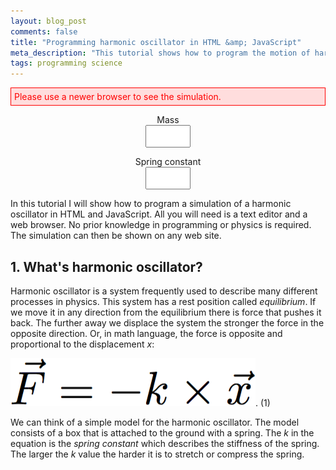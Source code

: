 ```yaml
---
layout: blog_post
comments: false
title: "Programming harmonic oscillator in HTML &amp; JavaScript"
meta_description: "This tutorial shows how to program the motion of harmonic oscillator with JavaScript."
tags: programming science
---
```


<!--  To embed this simulator into your web page copy this source code until "Harmonic Oscillator Simulator END" comment. -->

<!--

  Harmonic Oscillator Simulator

  http://evgenii.com

  License: MIT

-->

<!-- Message shown in old browsers. -->
<p id="HarmonicOscillator-notSupportedMessage" class="HarmonicOscillator-alert">Please use a newer browser to see the simulation.</p>

<div class="HarmonicOscillator">
  <canvas class="HarmonicOscillator-canvas"></canvas>

  <p class="HarmonicOscillator-isTextCentered">Mass<br>
    <input class="HarmonicOscillator-input HarmonicOscillator-inputSmall HarmonicOscillator-isTextCentered" type="number" id="HarmonicOscillator-mass" min="1" max="100" step="1" pattern="\d*">
  </p>

  <p class="HarmonicOscillator-isTextCentered">Spring constant<br>
    <input class="HarmonicOscillator-input HarmonicOscillator-inputSmall HarmonicOscillator-isTextCentered" type="number" id="HarmonicOscillator-springConstant" name="springConstant" min="1" max="100" step="1" pattern="\d*">
  </p>
</div>

<script>

(function(){
   // Calculate position and velocity of the box
  var physics = (function() {
    // Initial condition for the system
    var initialConditions = {
      xDisplacement:  1.0, // Box is displaced to the right
      velocity:       0.0, // Velocity is zero
      springConstant: 100.0, // The higher the value the stiffer the spring
      mass:           10.0 // The mass of the box
    };

    // Current state of the system
    var state = {
      /*
      Position of the box:
        0 is when the box is at the center.
        1.0 is the maximum position to the right.
        -1.0 is the maximum position to the left.
      */
      xDisplacement: 0,
      velocity: 0,
      springConstant: 0, // The higher the value the stiffer the spring
      mass: 0 // The mass of the box
    };

    var previousTime = 0; // Stores time of the previous iteration in seconds
    var timeElapsed = 0; // Stores elapsed time in seconds from the start of emulation.

    function resetStateToInitialConditions() {
      state.xDisplacement = initialConditions.xDisplacement;
      state.velocity = initialConditions.velocity;
      state.springConstant = initialConditions.springConstant;
      state.mass = initialConditions.mass;
    }

    // Returns acceleration (change of velocity) at displacement x
    function accelerationAtDisplacement(x) {
      // We are using the formula for harmonic oscillator:
      // a = -(k/m) * x
      // Where a is acceleration, x is displacement, k is spring constant and m is mass.

      return -(state.springConstant / state.mass) * x;
    }

    // Returns the time elapsed from previous iteration
    function deltaT(time) {
      return time - previousTime;
    }

    // Calculates velocity of the box at given time
    function calculateVelocity(time) {
      return state.velocity + deltaT(time) * accelerationAtDisplacement(state.xDisplacement);
    }

    // Calculates displacement at given time and velocity
    function calculateXDisplacelement(time, velocity) {
      return state.xDisplacement + deltaT(time) * state.velocity;
    }

    // Calculate the new X position of the box
    function updateXDisplacement() {
      timeElapsed += (16 / 1000); // Increment time by 16 milliseconds (1/60 of a second)
      state.velocity = calculateVelocity(timeElapsed);
      state.xDisplacement = calculateXDisplacelement(timeElapsed, state.velocity);
      previousTime = timeElapsed;
    }

    return {
      resetStateToInitialConditions: resetStateToInitialConditions,
      updateXDisplacement: updateXDisplacement,
      initialConditions: initialConditions,
      state: state,
    };
  })();

  // Draw the scene
  var graphics = (function() {
    var canvas = null, // Canvas DOM element.
      context = null, // Canvas context for drawing.
      canvasHeight = 100,
      boxSize = 50,
      springInfo = {
        height: 30, // Height of the spring
        numberOfSegments: 12 // Number of segments in the spring.
      },
      colors = {
        shade30: "#a66000",
        shade40: "#ff6c00",
        shade50: "#ffb100"
      };

    // Return the middle X position of the box
    function boxMiddleX(xDisplacement) {
      var boxSpaceWidth = canvas.width - boxSize;
      return boxSpaceWidth * (xDisplacement + 1) / 2 + boxSize / 2;
    }

    // Draw spring from the box to the center. Position argument is the box position and varies from -1 to 1.
    // Value 0 corresponds to the central position, while -1 and 1 are the left and right respectively.
    function drawSpring(xDisplacement) {
      var springEndX = boxMiddleX(xDisplacement),
        springTopY = (canvasHeight - springInfo.height) / 2,
        springEndY = canvasHeight / 2,
        canvasMiddleX = canvas.width / 2,
        singleSegmentWidth = (canvasMiddleX - springEndX) / (springInfo.numberOfSegments - 1),
        springGoesUp = true;

      context.beginPath();
      context.lineWidth = 1;
      context.strokeStyle = colors.shade40;
      context.moveTo(springEndX, springEndY);

      for (var i = 0; i < springInfo.numberOfSegments; i++) {
        var currentSegmentWidth = singleSegmentWidth;
        if (i === 0 || i === springInfo.numberOfSegments - 1) { currentSegmentWidth /= 2; }

        springEndX += currentSegmentWidth;
        springEndY = springTopY;
        if (!springGoesUp) { springEndY += springInfo.height; }
        if (i === springInfo.numberOfSegments - 1) { springEndY = canvasHeight / 2; }

        context.lineTo(springEndX, springEndY);
        springGoesUp = !springGoesUp;
      }

      context.stroke();
    }

    // Draw a box at position. Position is a value from -1 to 1.
    // Value 0 corresponds to the central position, while -1 and 1 are the left and right respectively.
    function drawBox(xDisplacement) {
      var boxTopY = Math.floor((canvasHeight - boxSize) / 2);
      var startX = boxMiddleX(xDisplacement) - boxSize / 2;

      // Rectangle
      context.beginPath();
      context.fillStyle = colors.shade50;
      context.fillRect(startX, boxTopY, boxSize, boxSize);

      // Border around rectangle
      context.beginPath();
      context.lineWidth = 1;
      context.strokeStyle = colors.shade30;
      context.strokeRect(startX + 0.5, boxTopY + 0.5, boxSize - 1, boxSize - 1);
    }

    // Draw vertical line in the middle
    function drawMiddleLine() {
      var middleX = Math.floor(canvas.width / 2);

      context.beginPath();
      context.moveTo(middleX, 0);
      context.lineTo(middleX, canvas.height);
      context.lineWidth = 2;
      context.strokeStyle = colors.shade40;
      context.setLineDash([2,3]);
      context.stroke();
      context.setLineDash([1,0]);
    }

    // Clears everything and draws the whole scene: the line, spring and the box.
    function drawScene(xDisplacement) {
      context.clearRect(0, 0, canvas.width, canvas.height);
      drawMiddleLine();
      drawSpring(xDisplacement);
      drawBox(xDisplacement);
    }

    function hideCanvasNotSupportedMessage() {
      document.getElementById("HarmonicOscillator-notSupportedMessage").style.display ='none';
    }

    // Resize canvas to will the width of container
    function fitToContainer(){
      canvas.style.width='100%';
      canvas.style.height= canvasHeight + 'px';
      canvas.width  = canvas.offsetWidth;
      canvas.height = canvas.offsetHeight;
    }

    // Create canvas for drawing and call success argument
    function init(success) {
      canvas = document.querySelector(".HarmonicOscillator-canvas");
      if (!(window.requestAnimationFrame && canvas && canvas.getContext)) { return; }
      context = canvas.getContext("2d", { alpha: false });
      if (!context) { return; }
      hideCanvasNotSupportedMessage();
      fitToContainer(); // Update the size of the canvas
      success();
    }

    return {
      fitToContainer: fitToContainer,
      drawScene: drawScene,
      init: init
    };
  })();

  // Get input for the spring constant and mass form user
  var userInput = (function(){

    // Update mass and spring constant with selected values
    function updateSimulation(massInput, springConstantInput) {
      physics.resetStateToInitialConditions();
      physics.state.mass = parseFloat(massInput.value) || physics.initialConditions.mass;
      physics.state.springConstant = parseFloat(springConstantInput.value) || physics.initialConditions.springConstant;
    }

    function init() {
      // Mass
      // -----------

      var massInput = document.getElementById("HarmonicOscillator-mass");

      // Set initial mass value
      massInput.value = physics.initialConditions.mass;

      // User updates mass in simulation
      massInput.addEventListener('input', function() {
        updateSimulation(massInput, springConstantInput);
      });

      // Spring constant
      // -----------

      var springConstantInput = document.getElementById("HarmonicOscillator-springConstant");

      // Set initial spring constant value
      springConstantInput.value = physics.initialConditions.springConstant;

      // User updates spring constant in simulation
      springConstantInput.addEventListener('input', function() {
        updateSimulation(massInput, springConstantInput);
      });
    }

    return {
      init: init
    };
  })();

  // Start the animation
  var main = (function() {
    function animate() {
      physics.updateXDisplacement();
      graphics.drawScene(physics.state.xDisplacement);
      window.requestAnimationFrame(animate);
    }

    function init() {
      graphics.init(function() {
        userInput.init();
        physics.resetStateToInitialConditions();

        // Redraw the scene if page is resized
        window.addEventListener('resize', function(event){
          graphics.fitToContainer();
          graphics.drawScene(physics.state.xDisplacement);
        });

        // Start the animation sequence
        animate();
      });
    }

    return {
      init: init
    };
  })();

  main.init();
})();

</script>

<!-- Styles for Harmonic Oscillator -->
<style>
  .HarmonicOscillator-input { padding: 10px 7px 7px 7px; }
  .HarmonicOscillator-inputSmall { width: 4em; }
  .HarmonicOscillator-isTextCentered { text-align: center; }
  .HarmonicOscillator-alert { color: red; border: 1px solid red; background: #ffdddd; padding: 5px;}
</style>

<!-- Harmonic Oscillator Simulator END -->


In this tutorial I will show how to program a simulation of a harmonic oscillator in HTML and JavaScript. All you will need is a text editor and a web browser. No prior knowledge in programming or physics is required. The simulation can then be shown on any web site.

## 1. What's harmonic oscillator?

Harmonic oscillator is a system frequently used to describe many different processes in physics. This system has a rest position called *equilibrium*. If we move it in any direction from the equilibrium there is force that pushes it back. The further away we displace the system the stronger the force in the opposite direction. Or, in math language, the force is opposite and proportional to the displacement *x*:

<div class='Equation isTextCentered'>
  <span></span>
  <span>
    <img class='isMax150PxWide' src='/image/blog/2016-04-16-programming-harmonic-oscillator/001_0010_harmonic_oscillator_equation.png' alt='Harmonic oscillator equation: F=-kx'>.
  </span>
  <span>(1)</span>
</div>

We can think of a simple model for the harmonic oscillator. The model consists of a box that is attached to the ground with a spring. The *k* in the equation is the *spring constant* which describes the stiffness of the spring. The larger the *k* value the harder it is to stretch or compress the spring.



